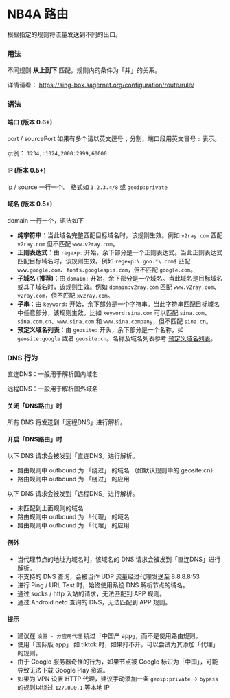 # NB4A 路由

根据指定的规则将流量发送到不同的出口。

### 用法

不同规则 **从上到下** 匹配，规则内的条件为「并」的关系。

详情请看： https://sing-box.sagernet.org/configuration/route/rule/

### 语法

#### 端口 (版本 0.6+)

port / sourcePort 如果有多个请以英文逗号 `,` 分割，端口段用英文冒号 `:` 表示。

示例： `1234,:1024,2000:2999,60000:`

#### IP (版本 0.5+)

ip / source 一行一个。 格式如 `1.2.3.4/8` 或 `geoip:private`

#### 域名 (版本 0.5+)

domain 一行一个，语法如下

- **纯字符串**：当此域名完整匹配目标域名时，该规则生效。例如 `v2ray.com` 匹配 `v2ray.com` 但不匹配 `www.v2ray.com`。
- **正则表达式**：由 `regexp:` 开始，余下部分是一个正则表达式。当此正则表达式匹配目标域名时，该规则生效。例如 `regexp:\.goo.*\.com$` 匹配 `www.google.com`、`fonts.googleapis.com`，但不匹配 `google.com`。
- **子域名 (推荐)**：由 `domain:` 开始，余下部分是一个域名。当此域名是目标域名或其子域名时，该规则生效。例如 `domain:v2ray.com` 匹配 `www.v2ray.com`、`v2ray.com`，但不匹配 `xv2ray.com`。
- **子串**：由 `keyword:` 开始，余下部分是一个字符串。当此字符串匹配目标域名中任意部分，该规则生效。比如 `keyword:sina.com` 可以匹配 `sina.com`、`sina.com.cn`、`www.sina.com` 和 `www.sina.company`，但不匹配 `sina.cn`。
- **预定义域名列表**：由 `geosite:` 开头，余下部分是一个名称，如 `geosite:google` 或者 `geosite:cn`。名称及域名列表参考 [预定义域名列表](https://www.v2fly.org/config/routing.html#%E9%A2%84%E5%AE%9A%E4%B9%89%E5%9F%9F%E5%90%8D%E5%88%97%E8%A1%A8)。

### DNS 行为

直连DNS：一般用于解析国内域名

远程DNS：一般用于解析国外域名

#### 关闭「DNS路由」时

所有 DNS 将发送到「远程DNS」进行解析。

#### 开启「DNS路由」时

以下 DNS 请求会被发到「直连DNS」进行解析。

- 路由规则中 outbound 为 「绕过」 的域名 （如默认规则中的 geosite:cn） 
- 路由规则中 outbound 为 「绕过」 的应用 

以下 DNS 请求会被发到「远程DNS」进行解析。

- 未匹配到上面规则的域名
- 路由规则中 outbound 为 「代理」 的域名
- 路由规则中 outbound 为 「代理」 的应用

#### 例外

* 当代理节点的地址为域名时，该域名的 DNS 请求会被发到「直连DNS」进行解析。
* 不支持的 DNS 查询，会被当作 UDP 流量经过代理发送至 8.8.8.8:53
* 进行 Ping / URL Test 时，始终使用系统 DNS 解析节点的域名。
* 通过 socks / http 入站的请求，无法匹配到 APP 规则。
* 通过 Android netd 查询的 DNS，无法匹配到 APP 规则。

#### 提示

* 建议在 `设置 - 分应用代理` 绕过「中国产 app」，而不是使用路由规则。
* 使用「国际版 app」 如 tiktok 时，如果打不开，可以尝试为其添加「代理」的规则。
* 由于 Google 服务器奇怪的行为，如果节点被 Google 标识为「中国」，可能导致无法下载 Google Play 资源。
* 如果为 VPN 设置 HTTP 代理，建议手动添加一条 `geoip:private` -> `bypass` 的规则以绕过 `127.0.0.1` 等本地 IP
